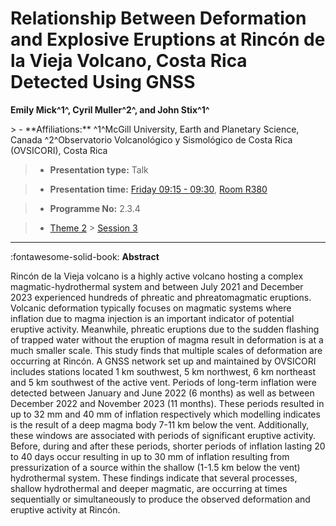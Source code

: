 # Relationship Between Deformation and Explosive Eruptions at Rincón de la Vieja Volcano, Costa Rica Detected Using GNSS

**Emily Mick^1^, Cyril Muller^2^, and John Stix^1^**

<!-- more -->> - **Affiliations:** ^1^McGill University, Earth and Planetary Science, Canada ^2^Observatorio Volcanológico y Sismológico de Costa Rica (OVSICORI), Costa Rica

> - **Presentation type:** Talk

> - **Presentation time:** [Friday 09:15 - 09:30](../sessions_comparison.md#__tabbed_4_5), [Room R380](../maps_venue.md#__tabbed_1_1)

> - **Programme No:** 2.3.4

> - [Theme 2](../theme2.md) > [Session 3](../sessions/session-2-3.md)

--- 

:fontawesome-solid-book: **Abstract**

Rincón de la Vieja volcano is a highly active volcano hosting a complex magmatic-hydrothermal system and between July 2021 and December 2023 experienced hundreds of phreatic and phreatomagmatic eruptions. Volcanic deformation typically focuses on magmatic systems where inflation due to magma injection is an important indicator of potential eruptive activity. Meanwhile, phreatic eruptions due to the sudden flashing of trapped water without the eruption of magma result in deformation is at a much smaller scale. This study finds that multiple scales of deformation are occurring at Rincón. A GNSS network set up and maintained by OVSICORI includes stations located 1 km southwest, 5 km northwest, 6 km northeast and 5 km southwest of the active vent. Periods of long-term inflation were detected between January and June 2022 (6 months) as well as between December 2022 and November 2023 (11 months). These periods resulted in up to 32 mm and 40 mm of inflation respectively which modelling indicates is the result of a deep magma body 7-11 km below the vent. Additionally, these windows are associated with periods of significant eruptive activity. Before, during and after these periods, shorter periods of inflation lasting 20 to 40 days occur resulting in up to 30 mm of inflation resulting from pressurization of a source within the shallow (1-1.5 km below the vent) hydrothermal system. These findings indicate that several processes, shallow hydrothermal and deeper magmatic, are occurring at times sequentially or simultaneously to produce the observed deformation and eruptive activity at Rincón.

